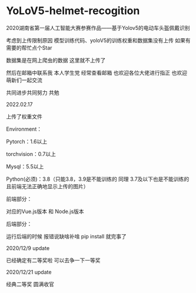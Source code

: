 # YoLoV5-helmet-recogition
2020湖南省第一届人工智能大赛参赛作品——基于Yolov5的电动车头盔佩戴识别

考虑到上传限制原因  模型训练代码、yoloV5的训练权重和数据集没有上传 如果有需要的帮忙点个Star

数据集是在网上爬虫的数据 这里就不上传了

然后在邮箱中联系我 本人学生党 经常查看邮箱 也欢迎各位大佬进行指正 也欢迎萌新们一起交流

共同进步共同努力 共勉

2022.02.17

上传了权重文件

Environment：

Pytorch：1.6以上

torchvision：0.7以上

Mysql：5.5以上

Python(必须)：3.8（只能3.8，3.9是不能训练的 同理 3.7及以下也是不能训练的 且前端无法正确地显示上传的图片）

前端部分：

对应的Vue.js版本 和 Node.js版本

后端部分：

运行后端的时候 报错说缺啥补啥 pip install 就完事了

2020/12/9 update

已经确定有二等奖啦 可以去争一下一等奖

2020/12/21 update

经典二等奖 圆满收官


